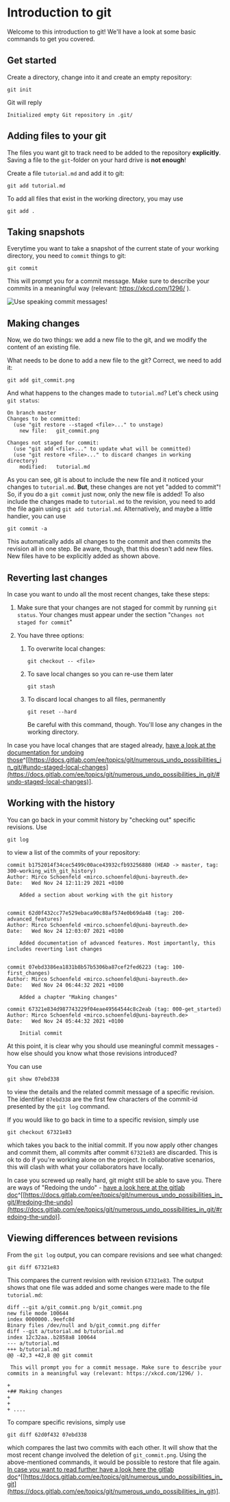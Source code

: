 # Introduction to git

Welcome to this introduction to git! We'll have a look at some basic commands to get you covered.

## Get started

Create a directory, change into it and create an empty repository:

```
git init
```

Git will reply

```
Initialized empty Git repository in .git/
```

## Adding files to your git

The files you want git to track need to be added to the repository **explicitly**. Saving a file to the `git`-folder on your hard drive is **not enough**!

Create a file `tutorial.md` and add it to git:

```
git add tutorial.md
```

To add all files that exist in the working directory, you may use

```
git add .
```

## Taking snapshots

Everytime you want to take a snapshot of the current state of your working directory, you need to `commit` things to git:

```
git commit
```

This will prompt you for a commit message. Make sure to describe your commits in a meaningful way (relevant: https://xkcd.com/1296/ ).

![Use speaking commit messages!](git_commit.png)

## Making changes

Now, we do two things: we add a new file to the git, and we modify the content of an existing file. 

What needs to be done to add a new file to the git? Correct, we need to add it:

```
git add git_commit.png
```

And what happens to the changes made to `tutorial.md`? Let's check using `git status`:

```
On branch master
Changes to be committed:
  (use "git restore --staged <file>..." to unstage)
    new file:   git_commit.png

Changes not staged for commit:
  (use "git add <file>..." to update what will be committed)
  (use "git restore <file>..." to discard changes in working directory)
    modified:   tutorial.md
```

As you can see, git is about to include the new file and it noticed your changes to `tutorial.md`. **But**, these changes are not yet "added to commit"! So, if you do a `git commit` just now, only the new file is added! To also include the changes made to `tutorial.md` to the revision, you need to add the file again using `git add tutorial.md`. Alternatively, and maybe a little handier, you can use

```
git commit -a
```

This automatically adds all changes to the commit and then commits the revision all in one step. Be aware, though, that this doesn't add new files. New files have to be explicitly added as shown above.





## Reverting last changes

In case you want to undo all the most recent changes, take these steps:

1. Make sure that your changes are not staged for commit by running `git status`. Your changes must appear under the section "`Changes not staged for commit`"

2. You have three options:
    1. To overwrite local changes:
        
        ```
        git checkout -- <file>
        ```
        
    2. To save local changes so you can re-use them later
        
        ```
        git stash
        ```
        
    3. To discard local changes to all files, permanently
        
        ```
        git reset --hard
        ```
        
        Be careful with this command, though. You'll lose any changes in the working directory. 

In case you have local changes that are staged already, [have a look at the documentation for undoing those](https://docs.gitlab.com/ee/topics/git/numerous_undo_possibilities_in_git/#undo-staged-local-changes)^[[https://docs.gitlab.com/ee/topics/git/numerous_undo_possibilities_in_git/#undo-staged-local-changes](https://docs.gitlab.com/ee/topics/git/numerous_undo_possibilities_in_git/#undo-staged-local-changes)].


## Working with the history

You can go back in your commit history by "checking out" specific revisions. Use 

```
git log
```

to view a list of the commits of your repository:

```
commit b1752014f34cec5499c00ace43932cfb93256880 (HEAD -> master, tag: 300-working_with_git_history)
Author: Mirco Schoenfeld <mirco.schoenfeld@uni-bayreuth.de>
Date:   Wed Nov 24 12:11:29 2021 +0100

    Added a section about working with the git history


commit 62d0f432cc77e529ebaca90c88af574e0b69da48 (tag: 200-advanced_features)
Author: Mirco Schoenfeld <mirco.schoenfeld@uni-bayreuth.de>
Date:   Wed Nov 24 12:03:07 2021 +0100

    Added documentation of advanced features. Most importantly, this includes reverting last changes


commit 07ebd3386ea1831b8b57b5306ba87cef2fed6223 (tag: 100-first_changes)
Author: Mirco Schoenfeld <mirco.schoenfeld@uni-bayreuth.de>
Date:   Wed Nov 24 06:44:32 2021 +0100

    Added a chapter "Making changes"

commit 67321e834d987743229f04eae49564544c8c2eab (tag: 000-get_started)
Author: Mirco Schoenfeld <mirco.schoenfeld@uni-bayreuth.de>
Date:   Wed Nov 24 05:44:32 2021 +0100

    Initial commit

```

At this point, it is clear why you should use meaningful commit messages - how else should you know what those revisions introduced?

You can use 

```
git show 07ebd338
```

to view the details and the related commit message of a specific revision. The identifier `07ebd338` are the first few characters of the commit-id presented by the `git log` command.

If you would like to go back in time to a specific revision, simply use

```
git checkout 67321e83
```

which takes you back to the initial commit. If you now apply other changes and commit them, all commits after commit `67321e83` are discarded. This is ok to do if you're working alone on the project. In collaborative scenarios, this will clash with what your collaborators have locally.

In case you screwed up really hard, git might still be able to save you. There are ways of "Redoing the undo" - [have a look here at the gitlab doc](https://docs.gitlab.com/ee/topics/git/numerous_undo_possibilities_in_git/#redoing-the-undo)^[[https://docs.gitlab.com/ee/topics/git/numerous_undo_possibilities_in_git/#redoing-the-undo](https://docs.gitlab.com/ee/topics/git/numerous_undo_possibilities_in_git/#redoing-the-undo)].

## Viewing differences between revisions

From the `git log` output, you can compare revisions and see what changed:

```
git diff 67321e83
```

This compares the current revision with revision `67321e83`. The output shows that one file was added and some changes were made to the file `tutorial.md`:

```
diff --git a/git_commit.png b/git_commit.png
new file mode 100644
index 0000000..9eefc8d
Binary files /dev/null and b/git_commit.png differ
diff --git a/tutorial.md b/tutorial.md
index 12c32aa..b2858a8 100644
--- a/tutorial.md
+++ b/tutorial.md
@@ -42,3 +42,8 @@ git commit
 
 This will prompt you for a commit message. Make sure to describe your commits in a meaningful way (relevant: https://xkcd.com/1296/ ).
 
+
+## Making changes
+
+
+ ....
```

To compare specific revisions, simply use

```
git diff 62d0f432 07ebd338
```

which compares the last two commits with each other. It will show that the most recent change involved the deletion of `git_commit.png`. Using the above-mentioned commands, it would be possible to restore that file again. [In case you want to read further have a look here the gitlab doc](https://docs.gitlab.com/ee/topics/git/numerous_undo_possibilities_in_git)^[[https://docs.gitlab.com/ee/topics/git/numerous_undo_possibilities_in_git](https://docs.gitlab.com/ee/topics/git/numerous_undo_possibilities_in_git)].
